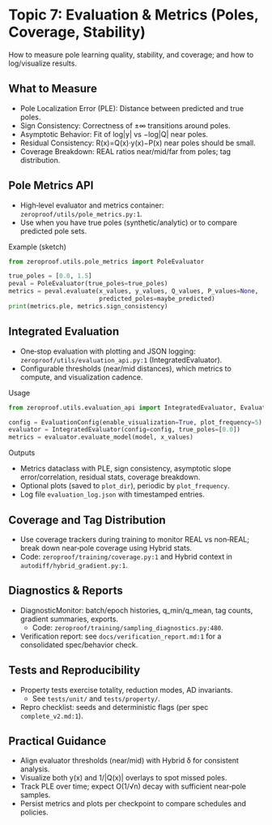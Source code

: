 # Topic 7: Evaluation & Metrics (Poles, Coverage, Stability)

How to measure pole learning quality, stability, and coverage; and how to log/visualize results.

## What to Measure
- Pole Localization Error (PLE): Distance between predicted and true poles.
- Sign Consistency: Correctness of ±∞ transitions around poles.
- Asymptotic Behavior: Fit of log|y| vs −log|Q| near poles.
- Residual Consistency: R(x)=Q(x)·y(x)−P(x) near poles should be small.
- Coverage Breakdown: REAL ratios near/mid/far from poles; tag distribution.

## Pole Metrics API
- High‑level evaluator and metrics container: `zeroproof/utils/pole_metrics.py:1`.
- Use when you have true poles (synthetic/analytic) or to compare predicted pole sets.

Example (sketch)
```python
from zeroproof.utils.pole_metrics import PoleEvaluator

true_poles = [0.0, 1.5]
peval = PoleEvaluator(true_poles=true_poles)
metrics = peval.evaluate(x_values, y_values, Q_values, P_values=None,
                         predicted_poles=maybe_predicted)
print(metrics.ple, metrics.sign_consistency)
```

## Integrated Evaluation
- One‑stop evaluation with plotting and JSON logging: `zeroproof/utils/evaluation_api.py:1` (IntegratedEvaluator).
- Configurable thresholds (near/mid distances), which metrics to compute, and visualization cadence.

Usage
```python
from zeroproof.utils.evaluation_api import IntegratedEvaluator, EvaluationConfig

config = EvaluationConfig(enable_visualization=True, plot_frequency=5)
evaluator = IntegratedEvaluator(config=config, true_poles=[0.0])
metrics = evaluator.evaluate_model(model, x_values)
```

Outputs
- Metrics dataclass with PLE, sign consistency, asymptotic slope error/correlation, residual stats, coverage breakdown.
- Optional plots (saved to `plot_dir`), periodic by `plot_frequency`.
- Log file `evaluation_log.json` with timestamped entries.

## Coverage and Tag Distribution
- Use coverage trackers during training to monitor REAL vs non‑REAL; break down near‑pole coverage using Hybrid stats.
- Code: `zeroproof/training/coverage.py:1` and Hybrid context in `autodiff/hybrid_gradient.py:1`.

## Diagnostics & Reports
- DiagnosticMonitor: batch/epoch histories, q_min/q_mean, tag counts, gradient summaries, exports.
  - Code: `zeroproof/training/sampling_diagnostics.py:480`.
- Verification report: see `docs/verification_report.md:1` for a consolidated spec/behavior check.

## Tests and Reproducibility
- Property tests exercise totality, reduction modes, AD invariants.
  - See `tests/unit/` and `tests/property/`.
- Repro checklist: seeds and deterministic flags (per spec `complete_v2.md:1`).

## Practical Guidance
- Align evaluator thresholds (near/mid) with Hybrid δ for consistent analysis.
- Visualize both y(x) and 1/|Q(x)| overlays to spot missed poles.
- Track PLE over time; expect O(1/√n) decay with sufficient near‑pole samples.
- Persist metrics and plots per checkpoint to compare schedules and policies.
